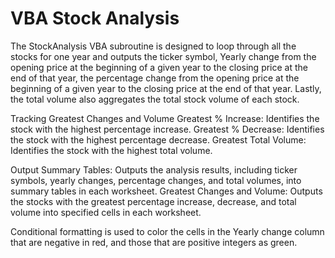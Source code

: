 # VBA Stock Analysis
The StockAnalysis VBA subroutine is designed to loop through all the stocks for one year and outputs the ticker symbol, Yearly change from the opening price at the beginning of a given year to the closing price at the end of that year, the percentage change from the opening price at the beginning of a given year to the closing price at the end of that year. Lastly, the total volume also aggregates the total stock volume of each stock. 

Tracking Greatest Changes and Volume
Greatest % Increase: Identifies the stock with the highest percentage increase.
Greatest % Decrease: Identifies the stock with the highest percentage decrease.
Greatest Total Volume: Identifies the stock with the highest total volume.

Output
Summary Tables: Outputs the analysis results, including ticker symbols, yearly changes, percentage changes, and total volumes, into summary tables in each worksheet.
Greatest Changes and Volume: Outputs the stocks with the greatest percentage increase, decrease, and total volume into specified cells in each worksheet.

Conditional formatting is used to color the cells in the Yearly change column that are negative in red, and those that are positive integers as green. 





